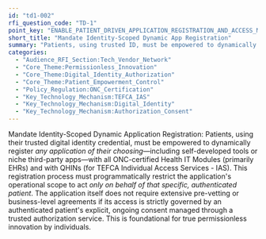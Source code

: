 ```yaml
---
id: "td1-002"
rfi_question_code: "TD-1"
point_key: "ENABLE_PATIENT_DRIVEN_APPLICATION_REGISTRATION_AND_ACCESS_MANDATE_DYNREG"
short_title: "Mandate Identity-Scoped Dynamic App Registration"
summary: "Patients, using trusted ID, must be empowered to dynamically register *any app* with EHRs/QHINs (IAS), restricted to act *only on behalf of that patient* via trusted authorization."
categories:
  - "Audience_RFI_Section:Tech_Vendor_Network"
  - "Core_Theme:Permissionless_Innovation"
  - "Core_Theme:Digital_Identity_Authorization"
  - "Core_Theme:Patient_Empowerment_Control"
  - "Policy_Regulation:ONC_Certification"
  - "Key_Technology_Mechanism:TEFCA_IAS"
  - "Key_Technology_Mechanism:Digital_Identity"
  - "Key_Technology_Mechanism:Authorization_Consent"
---
```

Mandate Identity-Scoped Dynamic Application Registration: Patients, using their trusted digital identity credential, must be empowered to dynamically register *any application of their choosing*—including self-developed tools or niche third-party apps—with all ONC-certified Health IT Modules (primarily EHRs) and with QHINs (for TEFCA Individual Access Services \- IAS). This registration process must programmatically restrict the application's operational scope to act *only on behalf of that specific, authenticated patient*. The application itself does not require extensive pre-vetting or business-level agreements if its access is strictly governed by an authenticated patient's explicit, ongoing consent managed through a trusted authorization service. This is foundational for true permissionless innovation by individuals.
